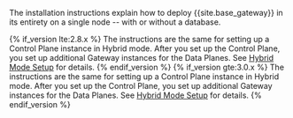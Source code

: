 <!-- Deployment Options section; used in all Enterprise installation topics - except k8s -->
The installation instructions explain how to deploy {{site.base_gateway}} in its entirety on a single node -- with or without a database.

{% if_version lte:2.8.x %}
The instructions are the same for setting up a Control Plane instance in Hybrid mode. After you set up the Control Plane, you set up additional Gateway instances for the Data Planes. See [Hybrid Mode Setup](/gateway/{{include.kong_version}}/plan-and-deploy/hybrid-mode/hybrid-mode-setup/) for details.
{% endif_version %}
{% if_version gte:3.0.x %}
The instructions are the same for setting up a Control Plane instance in Hybrid mode. After you set up the Control Plane, you set up additional Gateway instances for the Data Planes. See [Hybrid Mode Setup](/gateway/{{include.kong_version}}/production/deployment-topologies/hybrid-mode/setup/) for details.
{% endif_version %}
